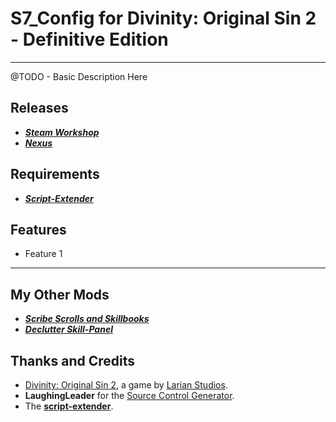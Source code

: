 # S7_Config for Divinity: Original Sin 2 - Definitive Edition

----------

@TODO - Basic Description Here

## Releases

* ***[Steam Workshop]()*** 
* ***[Nexus]()***

## Requirements

* ***[Script-Extender](https://github.com/Norbyte/ositools)***

## Features

* Feature 1

----------

## My Other Mods

* ***[Scribe Scrolls and Skillbooks](https://steamcommunity.com/sharedfiles/filedetails/?id=2012742114)***
* ***[Declutter Skill-Panel](https://steamcommunity.com/sharedfiles/filedetails/?id=2049313850)***

## Thanks and Credits

* [Divinity: Original Sin 2](http://store.steampowered.com/app/435150/Divinity_Original_Sin_2/), a game by [Larian Studios](http://larian.com/).
* **LaughingLeader** for the [Source Control Generator](https://github.com/LaughingLeader/SourceControlGenerator).
* The **[script-extender](https://github.com/Norbyte/ositools)**.


